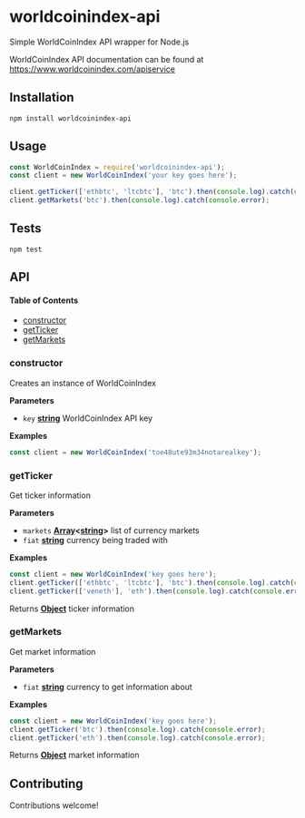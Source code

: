 # worldcoinindex-api

Simple WorldCoinIndex API wrapper for Node.js

WorldCoinIndex API documentation can be found at <https://www.worldcoinindex.com/apiservice>

## Installation

  `npm install worldcoinindex-api`

## Usage

```js
const WorldCoinIndex = require('worldcoinindex-api');
const client = new WorldCoinIndex('your key goes here');

client.getTicker(['ethbtc', 'ltcbtc'], 'btc').then(console.log).catch(console.error);
client.getMarkets('btc').then(console.log).catch(console.error);
```

## Tests

  `npm test`

## API

<!-- Generated by documentation.js. Update this documentation by updating the source code. -->

#### Table of Contents

-   [constructor](#constructor)
-   [getTicker](#getticker)
-   [getMarkets](#getmarkets)

### constructor

Creates an instance of WorldCoinIndex

**Parameters**

-   `key` **[string](https://developer.mozilla.org/docs/Web/JavaScript/Reference/Global_Objects/String)** WorldCoinIndex API key

**Examples**

```javascript
const client = new WorldCoinIndex('toe48ute93m34notarealkey');
```

### getTicker

Get ticker information

**Parameters**

-   `markets` **[Array](https://developer.mozilla.org/docs/Web/JavaScript/Reference/Global_Objects/Array)&lt;[string](https://developer.mozilla.org/docs/Web/JavaScript/Reference/Global_Objects/String)>** list of currency markets
-   `fiat` **[string](https://developer.mozilla.org/docs/Web/JavaScript/Reference/Global_Objects/String)** currency being traded with

**Examples**

```javascript
const client = new WorldCoinIndex('key goes here');
client.getTicker(['ethbtc', 'ltcbtc'], 'btc').then(console.log).catch(console.error);
client.getTicker(['veneth'], 'eth').then(console.log).catch(console.error);
```

Returns **[Object](https://developer.mozilla.org/docs/Web/JavaScript/Reference/Global_Objects/Object)** ticker information

### getMarkets

Get market information

**Parameters**

-   `fiat` **[string](https://developer.mozilla.org/docs/Web/JavaScript/Reference/Global_Objects/String)** currency to get information about

**Examples**

```javascript
const client = new WorldCoinIndex('key goes here');
client.getTicker('btc').then(console.log).catch(console.error);
client.getTicker('eth').then(console.log).catch(console.error);
```

Returns **[Object](https://developer.mozilla.org/docs/Web/JavaScript/Reference/Global_Objects/Object)** market information

## Contributing

Contributions welcome!
